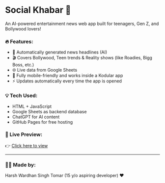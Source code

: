 # Social Khabar 📰

An AI-powered entertainment news web app built for teenagers, Gen Z, and Bollywood lovers!

### 🔥 Features:
- 🧠 Automatically generated news headlines (AI)
- 🎬 Covers Bollywood, Teen trends & Reality shows (like Roadies, Bigg Boss, etc.)
- 🌐 Live data from Google Sheets
- 📱 Fully mobile-friendly and works inside a Kodular app
- ⚡ Updates automatically every time the app is opened

### 💡 Tech Used:
- HTML + JavaScript
- Google Sheets as backend database
- ChatGPT for AI content
- GitHub Pages for free hosting

### 🧪 Live Preview:
👉 [Click here to view](https://harshwardhan27-bit.github.io/Socialkhabar/)

---

### 🙋‍♂️ Made by:
Harsh Wardhan Singh Tomar (15 y/o aspiring developer) ❤️
